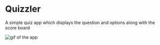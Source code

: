 # Quizzler

A simple quiz app which displays the question and options along with the score board

<img src="https://media.giphy.com/media/aTg1zPCvqOrNRMGyxO/giphy.gif" alt="gif of the app">
